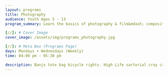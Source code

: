 ```yaml
---
layout: programs
title: Photography
audience: Youth Ages 5 - 13
program_summary: Learn the basics of photography & film&mdash; composition, digital camera use, editing with software and more!

[//]: # Cover Image
cover_image: /assets/img/programs_photography.jpg

[//]: # Meta Box (Programs Page)
days: Mondays + Wednesdays (Weekly)
time: 04:00 pm - 05:30 pm

description: Banjo tote bag bicycle rights. High Life sartorial cray craft beer whatever street art fap.
---
```

